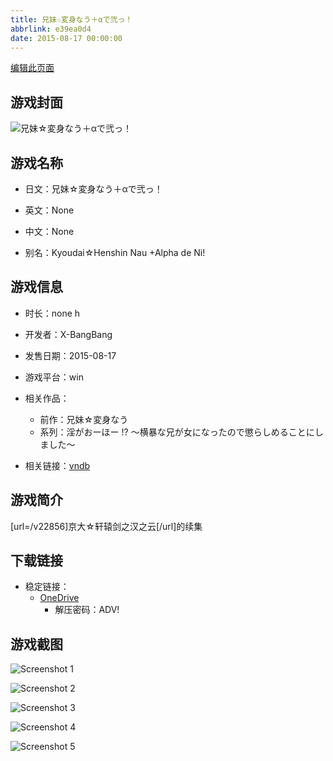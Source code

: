 ```yaml
---
title: 兄妹☆変身なう＋αで弐っ！
abbrlink: e39ea0d4
date: 2015-08-17 00:00:00
---
```

[编辑此页面](https://github.com/ACG-3/ADV3-source/blob/main/source/_posts/games/%E5%85%84%E5%A6%B9%E2%98%86%E5%A4%89%E8%BA%AB%E3%81%AA%E3%81%86%EF%BC%8B%CE%B1%E3%81%A7%E5%BC%90%E3%81%A3%EF%BC%81.md)

## 游戏封面

![兄妹☆変身なう＋αで弐っ！](https://pan.timero.xyz/d/onedrive/img_lib_001/%E5%85%84%E5%A6%B9%E2%98%86%E5%A4%89%E8%BA%AB%E3%81%AA%E3%81%86%EF%BC%8B%CE%B1%E3%81%A7%E5%BC%90%E3%81%A3%EF%BC%81_cover.avif)


## 游戏名称

- 日文：兄妹☆変身なう＋αで弐っ！
- 英文：None
- 中文：None

- 别名：Kyoudai☆Henshin Nau +Alpha de Ni!


## 游戏信息

- 时长：none h
- 开发者：X-BangBang
- 发售日期：2015-08-17
- 游戏平台：win
- 相关作品：
   - 前作：兄妹☆変身なう
   - 系列：淫がおーほー !? ～横暴な兄が女になったので懲らしめることにしました～

- 相关链接：[vndb](https://vndb.org/v22857)


## 游戏简介

[url=/v22856]京大☆轩辕剑之汉之云[/url]的续集


## 下载链接

- 稳定链接：
    - [OneDrive](https://pan.timero.xyz/onedrive/adv_lib_001/%E5%85%84%E5%A6%B9%E2%98%86%E5%A4%89%E8%BA%AB%E3%81%AA%E3%81%86%EF%BC%8B%CE%B1%E3%81%A7%E5%BC%90%E3%81%A3%EF%BC%81)
        - 解压密码：ADV!



## 游戏截图


![Screenshot 1](https://pan.timero.xyz/d/onedrive/img_lib_001/%E5%85%84%E5%A6%B9%E2%98%86%E5%A4%89%E8%BA%AB%E3%81%AA%E3%81%86%EF%BC%8B%CE%B1%E3%81%A7%E5%BC%90%E3%81%A3%EF%BC%81_Screenshot_1.avif)

![Screenshot 2](https://pan.timero.xyz/d/onedrive/img_lib_001/%E5%85%84%E5%A6%B9%E2%98%86%E5%A4%89%E8%BA%AB%E3%81%AA%E3%81%86%EF%BC%8B%CE%B1%E3%81%A7%E5%BC%90%E3%81%A3%EF%BC%81_Screenshot_2.avif)

![Screenshot 3](https://pan.timero.xyz/d/onedrive/img_lib_001/%E5%85%84%E5%A6%B9%E2%98%86%E5%A4%89%E8%BA%AB%E3%81%AA%E3%81%86%EF%BC%8B%CE%B1%E3%81%A7%E5%BC%90%E3%81%A3%EF%BC%81_Screenshot_3.avif)

![Screenshot 4](https://pan.timero.xyz/d/onedrive/img_lib_001/%E5%85%84%E5%A6%B9%E2%98%86%E5%A4%89%E8%BA%AB%E3%81%AA%E3%81%86%EF%BC%8B%CE%B1%E3%81%A7%E5%BC%90%E3%81%A3%EF%BC%81_Screenshot_4.avif)

![Screenshot 5](https://pan.timero.xyz/d/onedrive/img_lib_001/%E5%85%84%E5%A6%B9%E2%98%86%E5%A4%89%E8%BA%AB%E3%81%AA%E3%81%86%EF%BC%8B%CE%B1%E3%81%A7%E5%BC%90%E3%81%A3%EF%BC%81_Screenshot_5.avif)

